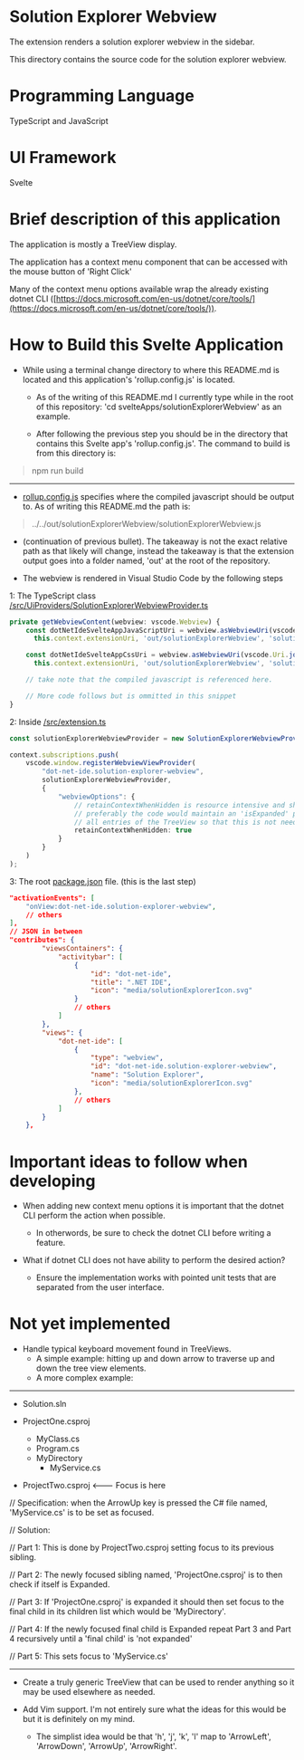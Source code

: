 # Solution Explorer Webview

The extension renders a solution explorer webview in the sidebar.

This directory contains the source code for the solution explorer webview.

# Programming Language

TypeScript and JavaScript

# UI Framework

Svelte

# Brief description of this application

The application is mostly a TreeView display.

The application has a context menu component that can be accessed with the mouse button of 'Right Click'

Many of the context menu options available wrap the already existing dotnet CLI ([https://docs.microsoft.com/en-us/dotnet/core/tools/](https://docs.microsoft.com/en-us/dotnet/core/tools/)).

# How to Build this Svelte Application

- While using a terminal change directory to where this README.md is located and this application's 'rollup.config.js' is located.
    - As of the writing of this README.md I currently type while in the root of this repository: 'cd svelteApps/solutionExplorerWebview' as an example.

    - After following the previous step you should be in the directory that contains this Svelte app's 'rollup.config.js'. The command to build is from this directory is:

> npm run build

---

- [rollup.config.js](rollup.config.js) specifies where the compiled javascript should be output to. As of writing this README.md the path is:

> ../../out/solutionExplorerWebview/solutionExplorerWebview.js

- (continuation of previous bullet). The takeaway is not the exact relative path as that likely will change, instead the takeaway is that the extension output goes into a folder named, 'out' at the root of the repository.

- The webview is rendered in Visual Studio Code by the following steps 

1: The TypeScript class [/src/UiProviders/SolutionExplorerWebviewProvider.ts](/src/UiProviders/SolutionExplorerWebviewProvider.ts)

``` typescript
private getWebviewContent(webview: vscode.Webview) {
    const dotNetIdeSvelteAppJavaScriptUri = webview.asWebviewUri(vscode.Uri.joinPath(
      this.context.extensionUri, 'out/solutionExplorerWebview', 'solutionExplorerWebview.js'));

    const dotNetIdeSvelteAppCssUri = webview.asWebviewUri(vscode.Uri.joinPath(
      this.context.extensionUri, 'out/solutionExplorerWebview', 'solutionExplorerWebview.css'));

    // take note that the compiled javascript is referenced here.

    // More code follows but is ommitted in this snippet
}
```

2: Inside [/src/extension.ts](/src/extension.ts)

``` typescript
const solutionExplorerWebviewProvider = new SolutionExplorerWebviewProvider(context);

context.subscriptions.push(
    vscode.window.registerWebviewViewProvider(
        "dot-net-ide.solution-explorer-webview",
        solutionExplorerWebviewProvider,
        {
            "webviewOptions": {
                // retainContextWhenHidden is resource intensive and should be used sparingly
                // preferably the code would maintain an 'isExpanded' property on 
                // all entries of the TreeView so that this is not needed to be here
                retainContextWhenHidden: true
            }
        }
    )
);
```
3: The root [package.json](/package.json) file. (this is the last step)

``` json
"activationEvents": [
    "onView:dot-net-ide.solution-explorer-webview",
    // others
],
// JSON in between
"contributes": {
		"viewsContainers": {
			"activitybar": [
				{
					"id": "dot-net-ide",
					"title": ".NET IDE",
					"icon": "media/solutionExplorerIcon.svg"
				}
                // others
			]
		},
		"views": {
			"dot-net-ide": [
				{
					"type": "webview",
					"id": "dot-net-ide.solution-explorer-webview",
					"name": "Solution Explorer",
					"icon": "media/solutionExplorerIcon.svg"
				},
                // others
			]
		}
	},
```

# Important ideas to follow when developing

- When adding new context menu options it is important that the dotnet CLI perform the action when possible.
    - In otherwords, be sure to check the dotnet CLI before writing a feature.

- What if dotnet CLI does not have ability to perform the desired action?
    - Ensure the implementation works with pointed unit tests that are separated from the user interface.

# Not yet implemented

- Handle typical keyboard movement found in TreeViews.
    - A simple example: hitting up and down arrow to traverse up and down the tree view elements.
    - A more complex example:
---

- Solution.sln

- ProjectOne.csproj

    - MyClass.cs
    - Program.cs
    - MyDirectory
        - MyService.cs

- ProjectTwo.csproj <--- Focus is here

// Specification: when the ArrowUp key is pressed the C# file named, 'MyService.cs' is to be set as focused.

// Solution: 

// Part 1: This is done by ProjectTwo.csproj setting focus to its previous sibling.

// Part 2: The newly focused sibling named, 'ProjectOne.csproj' is to then check if itself is Expanded.

// Part 3: If 'ProjectOne.csproj' is expanded it should then set focus to the final child in its children list which would be 'MyDirectory'.

// Part 4: If the newly focused final child is Expanded repeat Part 3 and Part 4 recursively until a 'final child' is 'not expanded'

// Part 5: This sets focus to 'MyService.cs'

---

- Create a truly generic TreeView that can be used to render anything so it may be used elsewhere as needed.

- Add Vim support. I'm not entirely sure what the ideas for this would be but it is definitely on my mind.

    - The simplist idea would be that 'h', 'j', 'k', 'l' map to 'ArrowLeft',
    'ArrowDown', 'ArrowUp', 'ArrowRight'.